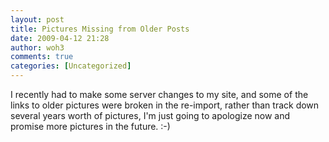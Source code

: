 ```yaml
---
layout: post
title: Pictures Missing from Older Posts
date: 2009-04-12 21:28
author: woh3
comments: true
categories: [Uncategorized]
---
```

I recently had to make some server changes to my site, and some of the links to older pictures were broken in the re-import, rather than track down several years worth of pictures, I'm just going to apologize now and promise more pictures in the future. :-)
